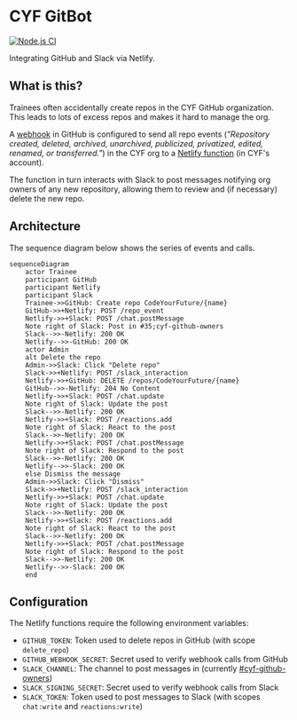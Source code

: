 # CYF GitBot

[![Node.js CI](https://github.com/CodeYourFuture/gitbot/actions/workflows/push.yml/badge.svg)](https://github.com/CodeYourFuture/gitbot/actions/workflows/push.yml)

Integrating GitHub and Slack via Netlify.

## What is this?

Trainees often accidentally create repos in the CYF GitHub organization. This leads to lots of excess repos and makes
it hard to manage the org.

A [webhook](https://docs.github.com/en/developers/webhooks-and-events/webhooks/about-webhooks) in GitHub is
configured to send all repo events (_"Repository created, deleted, archived, unarchived, publicized, privatized,
edited, renamed, or transferred."_) in the CYF org to a [Netlify function](https://functions.netlify.com/) (in CYF's
account).

The function in turn interacts with Slack to post messages notifying org owners of any new repository, allowing them
to review and (if necessary) delete the new repo.

## Architecture

The sequence diagram below shows the series of events and calls.

```mermaid
sequenceDiagram
    actor Trainee
    participant GitHub
    participant Netlify
    participant Slack
    Trainee->>GitHub: Create repo CodeYourFuture/{name}
    GitHub->>+Netlify: POST /repo_event
    Netlify->>+Slack: POST /chat.postMessage
    Note right of Slack: Post in #35;cyf-github-owners
    Slack-->>-Netlify: 200 OK
    Netlify-->>-GitHub: 200 OK
    actor Admin
    alt Delete the repo
    Admin->>Slack: Click "Delete repo"
    Slack->>+Netlify: POST /slack_interaction
    Netlify->>+GitHub: DELETE /repos/CodeYourFuture/{name}
    GitHub-->>-Netlify: 204 No Content
    Netlify->>+Slack: POST /chat.update
    Note right of Slack: Update the post
    Slack-->>-Netlify: 200 OK
    Netlify->>+Slack: POST /reactions.add
    Note right of Slack: React to the post
    Slack-->>-Netlify: 200 OK
    Netlify->>+Slack: POST /chat.postMessage
    Note right of Slack: Respond to the post
    Slack-->>-Netlify: 200 OK
    Netlify-->>-Slack: 200 OK
    else Dismiss the message
    Admin->>Slack: Click "Dismiss"
    Slack->>+Netlify: POST /slack_interaction
    Netlify->>+Slack: POST /chat.update
    Note right of Slack: Update the post
    Slack-->>-Netlify: 200 OK
    Netlify->>+Slack: POST /reactions.add
    Note right of Slack: React to the post
    Slack-->>-Netlify: 200 OK
    Netlify->>+Slack: POST /chat.postMessage
    Note right of Slack: Respond to the post
    Slack-->>-Netlify: 200 OK
    Netlify-->>-Slack: 200 OK
    end
```

## Configuration

The Netlify functions require the following environment variables:

- `GITHUB_TOKEN`: Token used to delete repos in GitHub (with scope `delete_repo`)
- `GITHUB_WEBHOOK_SECRET`: Secret used to verify webhook calls from GitHub
- `SLACK_CHANNEL`: The channel to post messages in (currently [#cyf-github-owners](https://codeyourfuture.slack.com/archives/C03LSS9TNRW))
- `SLACK_SIGNING_SECRET`: Secret used to verify webhook calls from Slack
- `SLACK_TOKEN`: Token used to post messages to Slack (with scopes `chat:write` and `reactions:write`)
